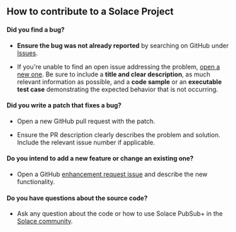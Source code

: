 ## How to contribute to a Solace Project

#### **Did you find a bug?**

* **Ensure the bug was not already reported** by searching on GitHub under [Issues](https://github.com/SolaceProducts/solace-jms-spring-boot/issues).

* If you're unable to find an open issue addressing the problem, [open a new one](https://github.com/SolaceProducts/solace-jms-spring-boot/issues/new). Be sure to include a **title and clear description**, as much relevant information as possible, and a **code sample** or an **executable test case** demonstrating the expected behavior that is not occurring.

#### **Did you write a patch that fixes a bug?**

* Open a new GitHub pull request with the patch.

* Ensure the PR description clearly describes the problem and solution. Include the relevant issue number if applicable.

#### **Do you intend to add a new feature or change an existing one?**

* Open a GitHub [enhancement request issue](https://github.com/SolaceProducts/solace-jms-spring-boot/issues/new) and describe the new functionality.

#### **Do you have questions about the source code?**

* Ask any question about the code or how to use Solace PubSub+ in the [Solace community](http://dev.solace.com/community/).
